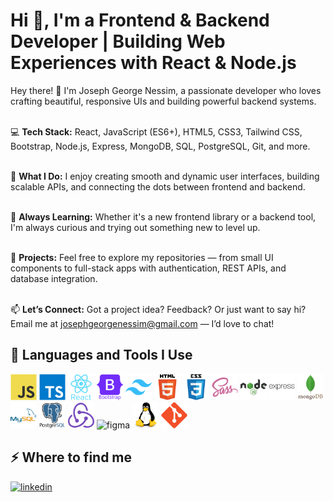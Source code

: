 <h1>Hi 👋, I'm a Frontend & Backend Developer | Building Web Experiences with React & Node.js</h1>

<p align="left">
Hey there! 👋 I'm Joseph George Nessim, a passionate developer who loves crafting beautiful, responsive UIs and building powerful backend systems.<br><br>

💻 <strong>Tech Stack:</strong> React, JavaScript (ES6+), HTML5, CSS3, Tailwind CSS, Bootstrap, Node.js, Express, MongoDB, SQL, PostgreSQL, Git, and more.<br><br>

🚀 <strong>What I Do:</strong> I enjoy creating smooth and dynamic user interfaces, building scalable APIs, and connecting the dots between frontend and backend.<br><br>

🌱 <strong>Always Learning:</strong> Whether it's a new frontend library or a backend tool, I'm always curious and trying out something new to level up.<br><br>

🔧 <strong>Projects:</strong> Feel free to explore my repositories — from small UI components to full-stack apps with authentication, REST APIs, and database integration.<br><br>

📫 <strong>Let’s Connect:</strong> Got a project idea? Feedback? Or just want to say hi? Email me at josephgeorgenessim@gmail.com — I’d love to chat!
</p>

<h2>🚀 Languages and Tools I Use</h2>
<p>
<!-- Frontend -->
<img src="https://raw.githubusercontent.com/devicons/devicon/master/icons/javascript/javascript-original.svg" alt="javascript" width="42" height="42" />
<img src="https://raw.githubusercontent.com/devicons/devicon/master/icons/typescript/typescript-original.svg" alt="typescript" width="42" height="42" />
<img src="https://raw.githubusercontent.com/devicons/devicon/master/icons/react/react-original-wordmark.svg" alt="react" width="42" height="42" />
<img src="https://raw.githubusercontent.com/devicons/devicon/master/icons/bootstrap/bootstrap-plain-wordmark.svg" alt="bootstrap" width="42" height="42" />
<img src="https://raw.githubusercontent.com/devicons/devicon/master/icons/tailwindcss/tailwindcss-plain.svg" alt="tailwind" width="42" height="42" />
<img src="https://raw.githubusercontent.com/devicons/devicon/master/icons/html5/html5-original-wordmark.svg" alt="html5" width="42" height="42" />
<img src="https://raw.githubusercontent.com/devicons/devicon/master/icons/css3/css3-original-wordmark.svg" alt="css3" width="42" height="42" />
<img src="https://raw.githubusercontent.com/devicons/devicon/master/icons/sass/sass-original.svg" alt="sass" width="42" height="42" />

<!-- Backend -->
<img src="https://raw.githubusercontent.com/devicons/devicon/master/icons/nodejs/nodejs-original-wordmark.svg" alt="nodejs" width="42" height="42" />
<img src="https://raw.githubusercontent.com/devicons/devicon/master/icons/express/express-original-wordmark.svg" alt="express" width="42" height="42" />
<img src="https://raw.githubusercontent.com/devicons/devicon/master/icons/mongodb/mongodb-original-wordmark.svg" alt="mongodb" width="42" height="42" />
<img src="https://raw.githubusercontent.com/devicons/devicon/master/icons/mysql/mysql-original-wordmark.svg" alt="mysql" width="42" height="42" />
<img src="https://raw.githubusercontent.com/devicons/devicon/master/icons/postgresql/postgresql-original-wordmark.svg" alt="postgresql" width="42" height="42" />

<!-- Tools -->
<img src="https://raw.githubusercontent.com/devicons/devicon/master/icons/redux/redux-original.svg" alt="redux" width="42" height="42" />
<img src="https://www.vectorlogo.zone/logos/figma/figma-icon.svg" alt="figma" width="42" height="42" />
<img src="https://raw.githubusercontent.com/devicons/devicon/master/icons/linux/linux-original.svg" alt="linux" width="42" height="42" />
<img src="https://raw.githubusercontent.com/devicons/devicon/master/icons/git/git-original.svg" alt="git" width="42" height="42" />
</p>

<h2>⚡️ Where to find me</h2>
<p>
<a target="_blank" href="https://www.linkedin.com/in/joseph-george-nessim/">
<img src="https://img.shields.io/badge/LinkedIn-Connect-blue?style=for-the-badge&logo=linkedin&logoColor=white" alt="linkedin" />
</a>
</p>
